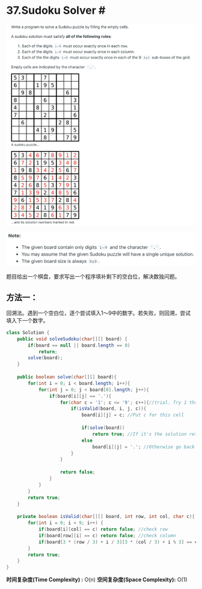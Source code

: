# 37.Sudoku Solver \#

![](.gitbook/assets/image%20%2822%29.png)

![](.gitbook/assets/image%20%2816%29.png)

题目给出一个棋盘，要求写出一个程序填补剩下的空白位，解决数独问题。

## 方法一：

回溯法。遇到一个空白位，逐个尝试填入1～9中的数字。若失败，则回溯，尝试填入下一个数字。

```java
class Solution {
    public void solveSudoku(char[][] board) {
        if(board == null || board.length == 0)
            return;
        solve(board);
    }
    
    public boolean solve(char[][] board){
        for(int i = 0; i < board.length; i++){
            for(int j = 0; j < board[0].length; j++){
                if(board[i][j] == '.'){
                    for(char c = '1'; c <= '9'; c++){//trial. Try 1 through 9
                        if(isValid(board, i, j, c)){
                            board[i][j] = c; //Put c for this cell
                            
                            if(solve(board))
                                return true; //If it's the solution return true
                            else
                                board[i][j] = '.'; //Otherwise go back
                        }
                    }
                    
                    return false;
                }
            }
        }
        return true;
    }
    
    private boolean isValid(char[][] board, int row, int col, char c){
        for(int i = 0; i < 9; i++) {
            if(board[i][col] == c) return false; //check row
            if(board[row][i] == c) return false; //check column
            if(board[3 * (row / 3) + i / 3][3 * (col / 3) + i % 3] == c) return false; //check 3*3 block
        }
        return true;
    }
}
```

**时间复杂度\(Time Complexity\) :** O\(n\)          **空间复杂度\(Space Complexity\):** O\(1\)


